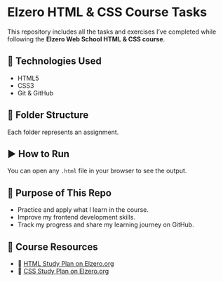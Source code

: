 # Elzero HTML & CSS Course Tasks

This repository includes all the tasks and exercises I’ve completed while following the **Elzero Web School HTML & CSS course**.

## 🔧 Technologies Used
- HTML5
- CSS3
- Git & GitHub

## 📁 Folder Structure
Each folder represents an assignment.

## ▶️ How to Run
You can open any `.html` file in your browser to see the output.

## 🎯 Purpose of This Repo
- Practice and apply what I learn in the course.
- Improve my frontend development skills.
- Track my progress and share my learning journey on GitHub.


## 🔗 Course Resources
- 📘 [HTML Study Plan on Elzero.org](https://elzero.org/study/html-2021-study-plan/)
- 📘 [CSS Study Plan on Elzero.org](https://elzero.org/study/css-2021-study-plan/)
